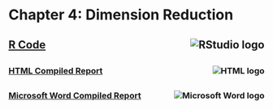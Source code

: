 # Chapter 4: Dimension Reduction

## <img src="https://img.icons8.com/?size=100&id=YYhSxUUW8osK&format=png&color=000000" alt="RStudio logo" align=right>[R Code](https://github.com/englands/R/blob/main/Data%20Mining%20for%20Business%20Analytics/Chapter%204%3A%20Dimension%20Reduction/Chapter%204%20Figures%20Code.R)

##

### <img src = "https://img.icons8.com/?size=100&id=12239&format=png&color=000000" alt="HTML logo" align=right>[HTML Compiled Report](https://github.com/englands/R/blob/main/Data%20Mining%20for%20Business%20Analytics/Chapter%204%3A%20Dimension%20Reduction/Chapter-4-Figures-Code.html)

##

### <img src="https://img.icons8.com/?size=100&id=13674&format=png&color=000000" alt="Microsoft Word logo" align=right>[Microsoft Word Compiled Report](https://github.com/englands/R/blob/main/Data%20Mining%20for%20Business%20Analytics/Chapter%204%3A%20Dimension%20Reduction/Chapter-4-Figures-Code.docx)
